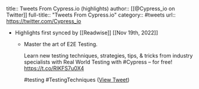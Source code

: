 title:: Tweets From Cypress.io (highlights)
author:: [[@Cypress_io on Twitter]]
full-title:: "Tweets From Cypress.io"
category:: #tweets
url:: https://twitter.com/Cypress_io

- Highlights first synced by [[Readwise]] [[Nov 19th, 2022]]
	- Master the art of E2E Testing.
	  
	  Learn new testing techniques, strategies, tips, & tricks from industry specialists with Real World Testing with #Cypress – for free! https://t.co/RIKFS7u0X4
	  
	  #testing #TestingTechniques ([View Tweet](https://twitter.com/Cypress_io/status/1539393731211714562))